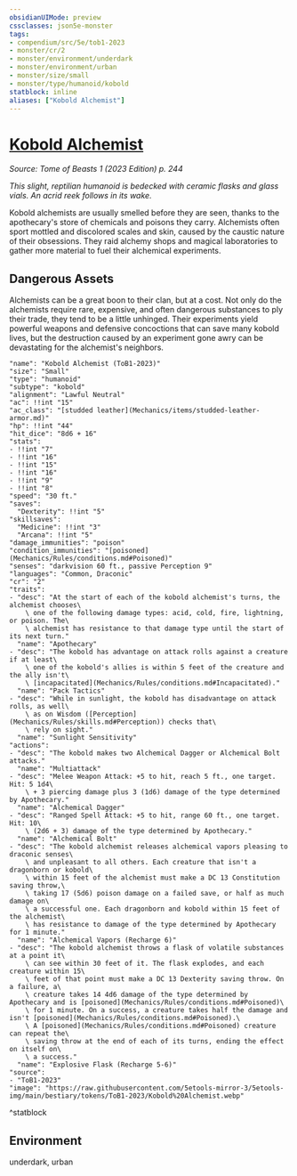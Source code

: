 ```yaml
---
obsidianUIMode: preview
cssclasses: json5e-monster
tags:
- compendium/src/5e/tob1-2023
- monster/cr/2
- monster/environment/underdark
- monster/environment/urban
- monster/size/small
- monster/type/humanoid/kobold
statblock: inline
aliases: ["Kobold Alchemist"]
---
```

# [Kobold Alchemist](Mechanics\bestiary\humanoid/kobold-alchemist-tob1-2023.md)
*Source: Tome of Beasts 1 (2023 Edition) p. 244*  

*This slight, reptilian humanoid is bedecked with ceramic flasks and glass vials. An acrid reek follows in its wake.*

Kobold alchemists are usually smelled before they are seen, thanks to the apothecary's store of chemicals and poisons they carry. Alchemists often sport mottled and discolored scales and skin, caused by the caustic nature of their obsessions. They raid alchemy shops and magical laboratories to gather more material to fuel their alchemical experiments.

## Dangerous Assets

Alchemists can be a great boon to their clan, but at a cost. Not only do the alchemists require rare, expensive, and often dangerous substances to ply their trade, they tend to be a little unhinged. Their experiments yield powerful weapons and defensive concoctions that can save many kobold lives, but the destruction caused by an experiment gone awry can be devastating for the alchemist's neighbors.

```statblock
"name": "Kobold Alchemist (ToB1-2023)"
"size": "Small"
"type": "humanoid"
"subtype": "kobold"
"alignment": "Lawful Neutral"
"ac": !!int "15"
"ac_class": "[studded leather](Mechanics/items/studded-leather-armor.md)"
"hp": !!int "44"
"hit_dice": "8d6 + 16"
"stats":
- !!int "7"
- !!int "16"
- !!int "15"
- !!int "16"
- !!int "9"
- !!int "8"
"speed": "30 ft."
"saves":
  "Dexterity": !!int "5"
"skillsaves":
  "Medicine": !!int "3"
  "Arcana": !!int "5"
"damage_immunities": "poison"
"condition_immunities": "[poisoned](Mechanics/Rules/conditions.md#Poisoned)"
"senses": "darkvision 60 ft., passive Perception 9"
"languages": "Common, Draconic"
"cr": "2"
"traits":
- "desc": "At the start of each of the kobold alchemist's turns, the alchemist chooses\
    \ one of the following damage types: acid, cold, fire, lightning, or poison. The\
    \ alchemist has resistance to that damage type until the start of its next turn."
  "name": "Apothecary"
- "desc": "The kobold has advantage on attack rolls against a creature if at least\
    \ one of the kobold's allies is within 5 feet of the creature and the ally isn't\
    \ [incapacitated](Mechanics/Rules/conditions.md#Incapacitated)."
  "name": "Pack Tactics"
- "desc": "While in sunlight, the kobold has disadvantage on attack rolls, as well\
    \ as on Wisdom ([Perception](Mechanics/Rules/skills.md#Perception)) checks that\
    \ rely on sight."
  "name": "Sunlight Sensitivity"
"actions":
- "desc": "The kobold makes two Alchemical Dagger or Alchemical Bolt attacks."
  "name": "Multiattack"
- "desc": "Melee Weapon Attack: +5 to hit, reach 5 ft., one target. Hit: 5 1d4\
    \ + 3 piercing damage plus 3 (1d6) damage of the type determined by Apothecary."
  "name": "Alchemical Dagger"
- "desc": "Ranged Spell Attack: +5 to hit, range 60 ft., one target. Hit: 10\
    \ (2d6 + 3) damage of the type determined by Apothecary."
  "name": "Alchemical Bolt"
- "desc": "The kobold alchemist releases alchemical vapors pleasing to draconic senses\
    \ and unpleasant to all others. Each creature that isn't a dragonborn or kobold\
    \ within 15 feet of the alchemist must make a DC 13 Constitution saving throw,\
    \ taking 17 (5d6) poison damage on a failed save, or half as much damage on\
    \ a successful one. Each dragonborn and kobold within 15 feet of the alchemist\
    \ has resistance to damage of the type determined by Apothecary for 1 minute."
  "name": "Alchemical Vapors (Recharge 6)"
- "desc": "The kobold alchemist throws a flask of volatile substances at a point it\
    \ can see within 30 feet of it. The flask explodes, and each creature within 15\
    \ feet of that point must make a DC 13 Dexterity saving throw. On a failure, a\
    \ creature takes 14 4d6 damage of the type determined by Apothecary and is [poisoned](Mechanics/Rules/conditions.md#Poisoned)\
    \ for 1 minute. On a success, a creature takes half the damage and isn't [poisoned](Mechanics/Rules/conditions.md#Poisoned).\
    \ A [poisoned](Mechanics/Rules/conditions.md#Poisoned) creature can repeat the\
    \ saving throw at the end of each of its turns, ending the effect on itself on\
    \ a success."
  "name": "Explosive Flask (Recharge 5-6)"
"source":
- "ToB1-2023"
"image": "https://raw.githubusercontent.com/5etools-mirror-3/5etools-img/main/bestiary/tokens/ToB1-2023/Kobold%20Alchemist.webp"
```
^statblock

## Environment

underdark, urban